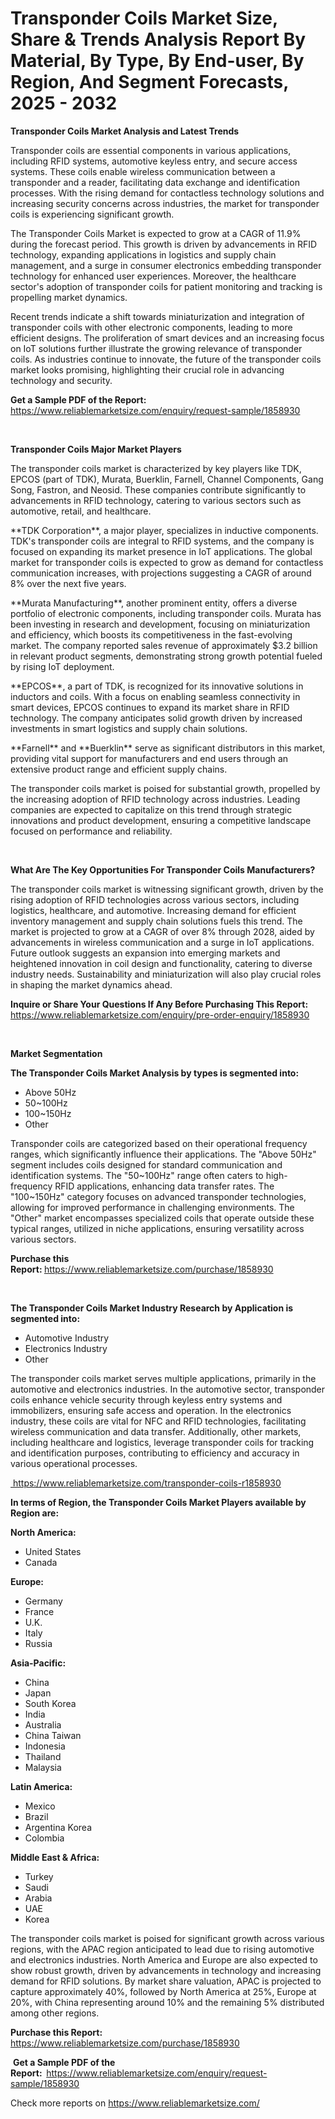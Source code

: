 <p><h1>Transponder Coils Market Size, Share & Trends Analysis Report By Material, By Type, By End-user, By Region, And Segment Forecasts, 2025 - 2032</h1></p><p><strong>Transponder Coils Market Analysis and Latest Trends</strong></p>
<p><p>Transponder coils are essential components in various applications, including RFID systems, automotive keyless entry, and secure access systems. These coils enable wireless communication between a transponder and a reader, facilitating data exchange and identification processes. With the rising demand for contactless technology solutions and increasing security concerns across industries, the market for transponder coils is experiencing significant growth.</p><p>The Transponder Coils Market is expected to grow at a CAGR of 11.9% during the forecast period. This growth is driven by advancements in RFID technology, expanding applications in logistics and supply chain management, and a surge in consumer electronics embedding transponder technology for enhanced user experiences. Moreover, the healthcare sector's adoption of transponder coils for patient monitoring and tracking is propelling market dynamics.</p><p>Recent trends indicate a shift towards miniaturization and integration of transponder coils with other electronic components, leading to more efficient designs. The proliferation of smart devices and an increasing focus on IoT solutions further illustrate the growing relevance of transponder coils. As industries continue to innovate, the future of the transponder coils market looks promising, highlighting their crucial role in advancing technology and security.</p></p>
<p><strong>Get a Sample PDF of the Report:&nbsp;</strong> <a href="https://www.reliablemarketsize.com/enquiry/request-sample/1858930?utm_campaign=2269&utm_medium=2&utm_source=Github&utm_content=ia&utm_term=19022025&utm_id=transponder-coils">https://www.reliablemarketsize.com/enquiry/request-sample/1858930</a></p>
<p>&nbsp;</p>
<p><strong>Transponder Coils Major Market Players</strong></p>
<p><p>The transponder coils market is characterized by key players like TDK, EPCOS (part of TDK), Murata, Buerklin, Farnell, Channel Components, Gang Song, Fastron, and Neosid. These companies contribute significantly to advancements in RFID technology, catering to various sectors such as automotive, retail, and healthcare.</p><p>**TDK Corporation**, a major player, specializes in inductive components. TDK's transponder coils are integral to RFID systems, and the company is focused on expanding its market presence in IoT applications. The global market for transponder coils is expected to grow as demand for contactless communication increases, with projections suggesting a CAGR of around 8% over the next five years.</p><p>**Murata Manufacturing**, another prominent entity, offers a diverse portfolio of electronic components, including transponder coils. Murata has been investing in research and development, focusing on miniaturization and efficiency, which boosts its competitiveness in the fast-evolving market. The company reported sales revenue of approximately $3.2 billion in relevant product segments, demonstrating strong growth potential fueled by rising IoT deployment.</p><p>**EPCOS**, a part of TDK, is recognized for its innovative solutions in inductors and coils. With a focus on enabling seamless connectivity in smart devices, EPCOS continues to expand its market share in RFID technology. The company anticipates solid growth driven by increased investments in smart logistics and supply chain solutions.</p><p>**Farnell** and **Buerklin** serve as significant distributors in this market, providing vital support for manufacturers and end users through an extensive product range and efficient supply chains.</p><p>The transponder coils market is poised for substantial growth, propelled by the increasing adoption of RFID technology across industries. Leading companies are expected to capitalize on this trend through strategic innovations and product development, ensuring a competitive landscape focused on performance and reliability.</p></p>
<p>&nbsp;</p>
<p><strong>What Are The Key Opportunities For Transponder Coils Manufacturers?</strong></p>
<p><p>The transponder coils market is witnessing significant growth, driven by the rising adoption of RFID technologies across various sectors, including logistics, healthcare, and automotive. Increasing demand for efficient inventory management and supply chain solutions fuels this trend. The market is projected to grow at a CAGR of over 8% through 2028, aided by advancements in wireless communication and a surge in IoT applications. Future outlook suggests an expansion into emerging markets and heightened innovation in coil design and functionality, catering to diverse industry needs. Sustainability and miniaturization will also play crucial roles in shaping the market dynamics ahead.</p></p>
<p><strong>Inquire or Share Your Questions If Any Before Purchasing This Report:</strong> <a href="https://www.reliablemarketsize.com/enquiry/pre-order-enquiry/1858930?utm_campaign=2269&utm_medium=2&utm_source=Github&utm_content=ia&utm_term=19022025&utm_id=transponder-coils">https://www.reliablemarketsize.com/enquiry/pre-order-enquiry/1858930</a></p>
<p>&nbsp;</p>
<p><strong>Market Segmentation</strong></p>
<p><strong>The Transponder Coils Market Analysis by types is segmented into:</strong></p>
<p><ul><li>Above 50Hz</li><li>50~100Hz</li><li>100~150Hz</li><li>Other</li></ul></p>
<p><p>Transponder coils are categorized based on their operational frequency ranges, which significantly influence their applications. The "Above 50Hz" segment includes coils designed for standard communication and identification systems. The "50~100Hz" range often caters to high-frequency RFID applications, enhancing data transfer rates. The "100~150Hz" category focuses on advanced transponder technologies, allowing for improved performance in challenging environments. The "Other" market encompasses specialized coils that operate outside these typical ranges, utilized in niche applications, ensuring versatility across various sectors.</p></p>
<p><strong>Purchase this Report:&nbsp;</strong><a href="https://www.reliablemarketsize.com/purchase/1858930?utm_campaign=2269&utm_medium=2&utm_source=Github&utm_content=ia&utm_term=19022025&utm_id=transponder-coils">https://www.reliablemarketsize.com/purchase/1858930</a></p>
<p>&nbsp;</p>
<p><strong>The Transponder Coils Market Industry Research by Application is segmented into:</strong></p>
<p><ul><li>Automotive Industry</li><li>Electronics Industry</li><li>Other</li></ul></p>
<p><p>The transponder coils market serves multiple applications, primarily in the automotive and electronics industries. In the automotive sector, transponder coils enhance vehicle security through keyless entry systems and immobilizers, ensuring safe access and operation. In the electronics industry, these coils are vital for NFC and RFID technologies, facilitating wireless communication and data transfer. Additionally, other markets, including healthcare and logistics, leverage transponder coils for tracking and identification purposes, contributing to efficiency and accuracy in various operational processes.</p></p>
<p><a href="https://www.reliablemarketsize.com/transponder-coils-r1858930?utm_campaign=2269&utm_medium=2&utm_source=Github&utm_content=ia&utm_term=19022025&utm_id=transponder-coils">&nbsp;https://www.reliablemarketsize.com/transponder-coils-r1858930</a></p>
<p><strong>In terms of Region, the Transponder Coils Market Players available by Region are:</strong></p>
<p>
    <p> <strong> North America: </strong>
        <ul>
            <li>United States</li>
            <li>Canada</li>
        </ul>
        </p> 
    <p> <strong> Europe: </strong>
        <ul>
            <li>Germany</li>
            <li>France</li>
            <li>U.K.</li>
            <li>Italy</li>
            <li>Russia</li>
        </ul>
        </p> 
    <p> <strong> Asia-Pacific: </strong>
        <ul>
            <li>China</li>
            <li>Japan</li>
            <li>South Korea</li>
            <li>India</li>
            <li>Australia</li>
            <li>China Taiwan</li>
            <li>Indonesia</li>
            <li>Thailand</li>
            <li>Malaysia</li>
        </ul>
        </p> 
    <p> <strong> Latin America: </strong>
        <ul>
            <li>Mexico</li>
            <li>Brazil</li>
            <li>Argentina Korea</li>
            <li>Colombia</li>
        </ul>
        </p> 
    <p> <strong> Middle East & Africa: </strong>
        <ul>
            <li>Turkey</li>
            <li>Saudi</li>
            <li>Arabia</li>
            <li>UAE</li>
            <li>Korea</li>
        </ul>
    </p>
    </p>
<p><p>The transponder coils market is poised for significant growth across various regions, with the APAC region anticipated to lead due to rising automotive and electronics industries. North America and Europe are also expected to show robust growth, driven by advancements in technology and increasing demand for RFID solutions. By market share valuation, APAC is projected to capture approximately 40%, followed by North America at 25%, Europe at 20%, with China representing around 10% and the remaining 5% distributed among other regions.</p></p>
<p><strong>Purchase this Report: </strong><a href="https://www.reliablemarketsize.com/purchase/1858930?utm_campaign=2269&utm_medium=2&utm_source=Github&utm_content=ia&utm_term=19022025&utm_id=transponder-coils">https://www.reliablemarketsize.com/purchase/1858930</a></p>
<p>&nbsp;<strong>Get a Sample PDF of the Report:&nbsp;&nbsp;</strong><a href="https://www.reliablemarketsize.com/enquiry/request-sample/1858930?utm_campaign=2269&utm_medium=2&utm_source=Github&utm_content=ia&utm_term=19022025&utm_id=transponder-coils">https://www.reliablemarketsize.com/enquiry/request-sample/1858930</a></p>
<p><strong></strong></p>
<p>Check more reports on <a href="https://www.reliablemarketsize.com/?utm_campaign=2269&utm_medium=2&utm_source=Github&utm_content=ia&utm_term=19022025&utm_id=transponder-coils">https://www.reliablemarketsize.com/</a></p>